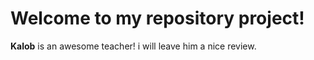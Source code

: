 # Welcome to my repository project!

**Kalob** is an awesome teacher! i will leave him a nice review.